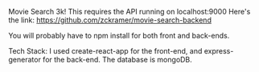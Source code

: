 Movie Search 3k!
This requires the API running on localhost:9000
Here's the link: https://github.com/zckramer/movie-search-backend

You will probably have to npm install for both front and back-ends.

Tech Stack:
I used create-react-app for the front-end, and express-generator for the back-end. The database is mongoDB. 

